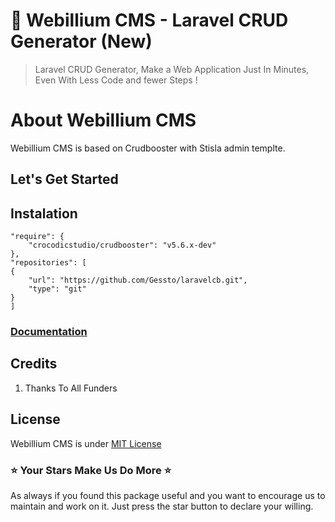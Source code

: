 # :rocket: Webillium CMS - Laravel CRUD Generator (New)
> Laravel CRUD Generator, Make a Web Application Just In Minutes, Even With Less Code and fewer Steps !

# About Webillium CMS
Webillium CMS is based on Crudbooster with Stisla admin templte.

## Let's Get Started
## Instalation
```
"require": {
    "crocodicstudio/crudbooster": "v5.6.x-dev"
},
"repositories": [
{
    "url": "https://github.com/Gessto/laravelcb.git",
    "type": "git"
}
]
```
### [Documentation](/docs/en/index.md)

## Credits
1. Thanks To All Funders

## License 
Webillium CMS is under [MIT License](https://opensource.org/licenses/MIT)

### :star: Your Stars Make Us Do More :star:
As always if you found this package useful and you want to encourage us to maintain and work on it. Just press the star button to declare your willing.
